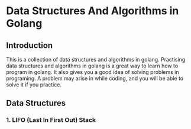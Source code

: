 # Data Structures And Algorithms in Golang
## Introduction
This is a collection of data structures and algorithms in golang. Practising data structures and algorithms in golang is a great way to learn how to program in golang.
It also gives you a good idea of solving problems in programing. A problem may arise in while coding, and you will be able to solve it if you practice.

## Data Structures
### 1. LIFO (Last In First Out) Stack